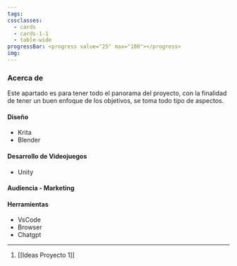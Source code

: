 ```yaml
---
tags: 
cssclasses:
  - cards
  - cards-1-1
  - table-wide
progressBar: <progress value="25" max="100"></progress>
img:
---
```

### Acerca de
Este apartado es para tener todo el panorama del proyecto, con la finalidad de tener un buen enfoque de los objetivos, se toma todo tipo de aspectos.

#### Diseño
- Krita
- Blender

#### Desarrollo de Videojuegos
- Unity


#### Audiencia - Marketing


#### Herramientas
- VsCode
- Browser
- Chatgpt



---
1. [[Ideas Proyecto 1]]





